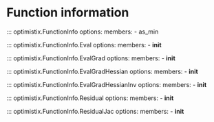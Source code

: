 # Function information

::: optimistix.FunctionInfo
    options:
        members:
            - as_min

::: optimistix.FunctionInfo.Eval
    options:
        members:
            - __init__

::: optimistix.FunctionInfo.EvalGrad
    options:
        members:
            - __init__

::: optimistix.FunctionInfo.EvalGradHessian
    options:
        members:
            - __init__

::: optimistix.FunctionInfo.EvalGradHessianInv
    options:
        members:
            - __init__

::: optimistix.FunctionInfo.Residual
    options:
        members:
            - __init__

::: optimistix.FunctionInfo.ResidualJac
    options:
        members:
            - __init__
